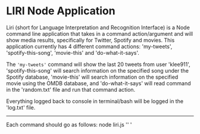 # LIRI Node Application

Liri (short for Language Interpretation and Recognition Interface) is a Node command line application that takes in a command action/argument and will show 
media results, specifically for Twitter, Spotify and movies. This application currently has 4
different command actions: 'my-tweets', 'spotify-this-song', 'movie-this' and 'do-what-it-says'.

The ```'my-tweets'``` command will show the last 20 tweets from user 'klee911', 'spotify-this-song'
will search information on the specified song under the Spotify database, 'movie-this' will
search information on the specified movie using the OMDB database, and 'do-what-it-says' will
read command in the 'random.txt' file and run that command action. 

Everything logged back to console in terminal/bash will be logged in the 'log.txt' file.

----------------------------------------------------------------------------

Each command should go as follows:
node liri.js '<command action>' '<title>' 

*Note: <title> is only necessary for the spotify and movie commands.
(i.e. node liri.js movie-this )